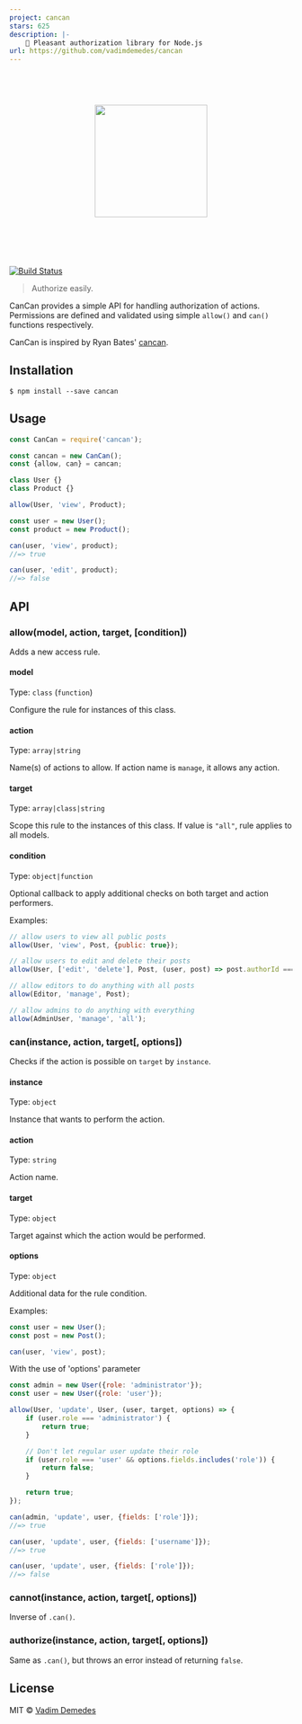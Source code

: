 ```yaml
---
project: cancan
stars: 625
description: |-
    🔑 Pleasant authorization library for Node.js
url: https://github.com/vadimdemedes/cancan
---
```


<h1 align="center">
	<br>
	<img width="200" src="media/logo.png">
	<br>
	<br>
	<br>
</h1>

[![Build Status](https://travis-ci.org/vadimdemedes/cancan.svg?branch=master)](https://travis-ci.org/vadimdemedes/cancan)

> Authorize easily.

CanCan provides a simple API for handling authorization of actions.
Permissions are defined and validated using simple `allow()` and `can()` functions respectively.

CanCan is inspired by Ryan Bates' [cancan](https://github.com/ryanb/cancan).


## Installation

```
$ npm install --save cancan
```


## Usage

```js
const CanCan = require('cancan');

const cancan = new CanCan();
const {allow, can} = cancan;

class User {}
class Product {}

allow(User, 'view', Product);

const user = new User();
const product = new Product();

can(user, 'view', product);
//=> true

can(user, 'edit', product);
//=> false
```


## API

### allow(model, action, target, [condition])

Adds a new access rule.

#### model

Type: `class` (`function`)

Configure the rule for instances of this class.

#### action

Type: `array|string`

Name(s) of actions to allow.
If action name is `manage`, it allows any action.

#### target

Type: `array|class|string`

Scope this rule to the instances of this class.
If value is `"all"`, rule applies to all models.

#### condition

Type: `object|function`

Optional callback to apply additional checks on both target and action performers.

Examples:

```js
// allow users to view all public posts
allow(User, 'view', Post, {public: true});

// allow users to edit and delete their posts
allow(User, ['edit', 'delete'], Post, (user, post) => post.authorId === user.id);

// allow editors to do anything with all posts
allow(Editor, 'manage', Post);

// allow admins to do anything with everything
allow(AdminUser, 'manage', 'all');
```

### can(instance, action, target[, options])

Checks if the action is possible on `target` by `instance`.

#### instance

Type: `object`

Instance that wants to perform the action.

#### action

Type: `string`

Action name.

#### target

Type: `object`

Target against which the action would be performed.

#### options

Type: `object`

Additional data for the rule condition.

Examples:

```js
const user = new User();
const post = new Post();

can(user, 'view', post);
```

With the use of 'options' parameter
```js
const admin = new User({role: 'administrator'});
const user = new User({role: 'user'});

allow(User, 'update', User, (user, target, options) => {
	if (user.role === 'administrator') {
		return true;
	}

	// Don't let regular user update their role
	if (user.role === 'user' && options.fields.includes('role')) {
		return false;
	}

	return true;
});

can(admin, 'update', user, {fields: ['role']});
//=> true

can(user, 'update', user, {fields: ['username']});
//=> true

can(user, 'update', user, {fields: ['role']});
//=> false
```


### cannot(instance, action, target[, options])

Inverse of `.can()`.

### authorize(instance, action, target[, options])

Same as `.can()`, but throws an error instead of returning `false`.


## License

MIT © [Vadim Demedes](https://github.com/vadimdemedes)

